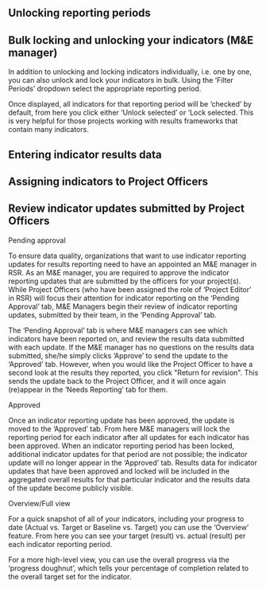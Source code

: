 ## Unlocking reporting periods

## Bulk locking and unlocking your indicators (M&E manager)
In addition to unlocking and locking indicators individually, i.e. one by one, you can also unlock and lock your indicators in bulk. Using the ‘Filter Periods’ dropdown select the appropriate reporting period. 


Once displayed, all indicators for that reporting period will be ‘checked’ by default, from here you click either ‘Unlock selected’ or ‘Lock selected. This is very helpful for those projects working with results frameworks that contain many indicators. 


## Entering indicator results data

## Assigning indicators to Project Officers

## Review indicator updates submitted by Project Officers
Pending approval

To ensure data quality, organizations that want to use indicator reporting updates for results reporting need to have an appointed an M&E manager in RSR. As an M&E manager, you are required to approve the indicator reporting updates that are submitted by the officers for your project(s). While Project Officers (who have been assigned the role of ‘Project Editor’ in RSR) will focus their attention for indicator reporting on the ‘Pending Approval’ tab, M&E Managers begin their review of indicator reporting updates, submitted by their team, in the ‘Pending Approval’ tab.

The ‘Pending Approval’ tab is where M&E managers can see which indicators have been reported on, and review the results data submitted with each update. If the M&E manager has no questions on the results data submitted, she/he simply clicks ‘Approve’ to send the update to the ‘Approved’ tab. However, when you would like the Project Officer to have a second look at the results they reported, you click "Return for revision". This sends the update back to the Project Officer, and it will once again (re)appear in the ‘Needs Reporting’ tab for them.





Approved

Once an indicator reporting update has been approved, the update is moved to the ‘Approved’ tab. From here M&E managers will lock the reporting period for each indicator after all updates for each indicator has been approved. When an indicator reporting period has been locked, additional indicator updates for that period are not possible; the indicator update will no longer appear in the ‘Approved’ tab. Results data for indicator updates that have been approved and locked will be included in the aggregated overall results for that particular indicator and the results data of the update become publicly visible. 




Overview/Full view

For a quick snapshot of all of your indicators, including your progress to date (Actual vs. Target or Baseline vs. Target) you can use the ‘Overview’ feature. From here you can see your target (result) vs. actual (result) per each indicator reporting period.





For a more high-level view, you can use the overall progress via the ‘progress doughnut’, which tells your percentage of completion related to the overall target set for the indicator.


